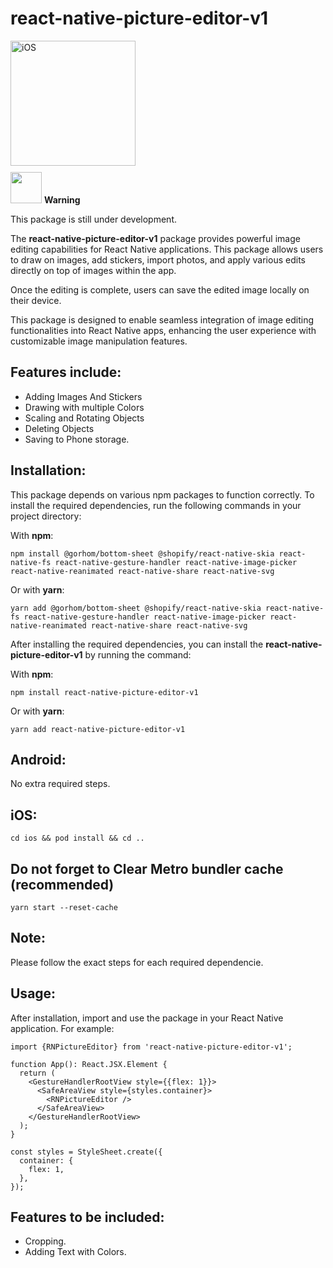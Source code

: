 # react-native-picture-editor-v1

<img src="https://github.com/khaled-hbaieb/react-native-picture-editor/assets/62106729/738fd540-588b-416a-9d05-e1592830e9b1" alt="iOS" width="200"/>


<div style="margin-top: 10px; margin-bottom: 10px;">
  <img src='https://github.com/khaled-hbaieb/react-native-picture-editor/assets/62106729/d73d30b5-94b9-46f0-963c-32867870cafd' width="50" height="50" />
  <strong>Warning</strong>
</div>

This package is still under development.

The **react-native-picture-editor-v1** package provides powerful image editing capabilities for React Native applications.
This package allows users to draw on images, add stickers, import photos, and apply various edits directly on top of images within the app.

Once the editing is complete, users can save the edited image locally on their device.

This package is designed to enable seamless integration of image editing functionalities into React Native apps, enhancing the user experience with customizable image manipulation features.

## Features include:

- Adding Images And Stickers
- Drawing with multiple Colors
- Scaling and Rotating Objects
- Deleting Objects
- Saving to Phone storage.

## Installation:

This package depends on various npm packages to function correctly.
To install the required dependencies, run the following commands in your project directory:

With **npm**:

```
npm install @gorhom/bottom-sheet @shopify/react-native-skia react-native-fs react-native-gesture-handler react-native-image-picker react-native-reanimated react-native-share react-native-svg
```

Or with **yarn**:

```
yarn add @gorhom/bottom-sheet @shopify/react-native-skia react-native-fs react-native-gesture-handler react-native-image-picker react-native-reanimated react-native-share react-native-svg
```

After installing the required dependencies, you can install the **react-native-picture-editor-v1** by running the command:

With **npm**:

```
npm install react-native-picture-editor-v1
```

Or with **yarn**:

```
yarn add react-native-picture-editor-v1
```

## Android:

No extra required steps.

## iOS:

```
cd ios && pod install && cd ..
```

## Do not forget to Clear Metro bundler cache (recommended)

```
yarn start --reset-cache
```

## Note:

Please follow the exact steps for each required dependencie.

## Usage:

After installation, import and use the package in your React Native application. For example:

```
import {RNPictureEditor} from 'react-native-picture-editor-v1';

function App(): React.JSX.Element {
  return (
    <GestureHandlerRootView style={{flex: 1}}>
      <SafeAreaView style={styles.container}>
        <RNPictureEditor />
      </SafeAreaView>
    </GestureHandlerRootView>
  );
}

const styles = StyleSheet.create({
  container: {
    flex: 1,
  },
});
```

## Features to be included:

- Cropping.
- Adding Text with Colors.
